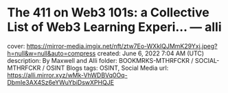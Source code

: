 # The 411 on Web3 101s: a Collective List of Web3 Learning Experi… — alli

cover: https://mirror-media.imgix.net/nft/ztw7Eo-WXklQJMmK29Yxj.jpeg?h=null&w=null&auto=compress
created: June 6, 2022 7:04 AM (UTC)
description: By Maxwell and Alli
folder: BOOKMRKS-MTHRFCKR / SOCIAL-MTHRFCKR / OSINT Blogs
tags: OSINT, Social Media
url: https://alli.mirror.xyz/wMk-VhWDBVq0Oq-DbmIe3AX4Sz6eYWuYbiDswXPHQJE